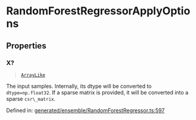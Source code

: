 # RandomForestRegressorApplyOptions

## Properties

### X?

> [`ArrayLike`](../types/ArrayLike.md)

The input samples. Internally, its dtype will be converted to `dtype=np.float32`. If a sparse matrix is provided, it will be converted into a sparse `csr\_matrix`.

Defined in:  [generated/ensemble/RandomForestRegressor.ts:597](https://github.com/transitive-bullshit/scikit-learn-ts/blob/b59c1ff/packages/sklearn/src/generated/ensemble/RandomForestRegressor.ts#L597)
